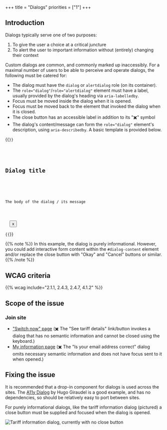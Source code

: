 +++
title = "Dialogs"
priorities = ["1"]
+++

## Introduction

Dialogs typically serve one of two purposes:

1. To give the user a choice at a critical juncture
2. To alert the user to important information without (entirely) changing their context

Custom dialogs are common, and commonly marked up inaccessibly. For a maximal number of users to be able to perceive and operate dialogs, the following must be catered for:

* The dialog must have the `dialog` or `alertdialog` role (on its container).
* The `role="dialog"`/`role="alertdialog"` element must have a label, usually provided by the dialog's heading via `aria-labelledby`.
* Focus must be moved inside the dialog when it is opened.
* Focus must be moved back to the element that invoked the dialog when it is closed.
* The close button has an accessible label in addition to its "✖️" symbol
* The dialog's content/message can form the `role="dialog"` element's description, using `aria-describedby`. A basic template is provided below.

{{<code>}}
<div role="dialog" aria-labelledby="dialog-title" aria-describedby="dialog-content">
  <h2 id="dialog-title">Dialog title</h2>
  <div id="dialog-content" role="document">
    <p>The body of the dialog / its message</p>
  </div>
  <button aria-label="close">x</button>
</div>
{{</code>}}

{{% note %}}
In this example, the dialog is purely informational. However, you could add interactive form content within the `#dialog-content` element and/or replace the close button with "Okay" and "Cancel" buttons or similar.
{{% /note %}}

## WCAG criteria

{{% wcag include="2.1.1, 2.4.3, 2.4.7, 4.1.2" %}}

## Scope of the issue

### Join site

* ["Switch now" page](https://join.bulb.co.uk/join/quote-result) (✖️ The "See tariff details" link/button invokes a dialog that has no semantic information and cannot be closed using the keyboard.)
* [My information page](https://join.bulb.co.uk/join/quick-signup) (✖️ The "Is your email address correct" dialog omits necessary semantic information and does not have focus sent to it when opened.)

## Fixing the issue

It is recommended that a drop-in component for dialogs is used across the sites. The [A11y Dialog](https://github.com/edenspiekermann/a11y-dialog) by Hugo Giraudel is a good example, and has no dependencies, so should be relatively easy to port between sites.

For purely informational dialogs, like the tariff information dialog (pictured) a close button must be supplied and focused when the dialog is opened.

![Tariff information dialog, currently with no close button](/images/tariff-dialog.png)
